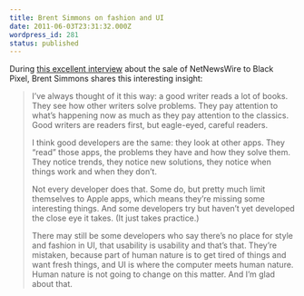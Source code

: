 ```yaml
---
title: Brent Simmons on fashion and UI
date: 2011-06-03T23:31:32.000Z
wordpress_id: 281
status: published
---
```


During [this excellent interview](http://daringfireball.net/2011/06/netnewswire%5Fblack%5Fpixel) about the sale of NetNewsWire to Black Pixel, Brent Simmons shares this interesting insight:

> I’ve always thought of it this way: a good writer reads a lot of books. They see how other writers solve problems. They pay attention to what’s happening now as much as they pay attention to the classics. Good writers are readers first, but eagle-eyed, careful readers.
>
> I think good developers are the same: they look at other apps. They “read” those apps, the problems they have and how they solve them. They notice trends, they notice new solutions, they notice when things work and when they don’t.
>
> Not every developer does that. Some do, but pretty much limit themselves to Apple apps, which means they’re missing some interesting things. And some developers try but haven’t yet developed the close eye it takes. (It just takes practice.)
>
> There may still be some developers who say there’s no place for style and fashion in UI, that usability is usability and that’s that. They’re mistaken, because part of human nature is to get tired of things and want fresh things, and UI is where the computer meets human nature. Human nature is not going to change on this matter. And I’m glad about that.
